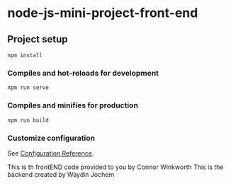 # node-js-mini-project-front-end

## Project setup
```
npm install
```

### Compiles and hot-reloads for development
```
npm run serve
```

### Compiles and minifies for production
```
npm run build
```

### Customize configuration
See [Configuration Reference](https://cli.vuejs.org/config/).

This is th frontEND code provided to you by Connor Winkworth This is the backend created by Waydin Jochem
